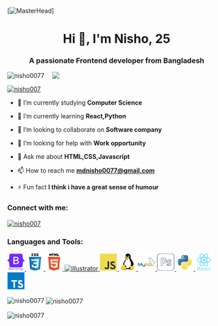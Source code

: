 [![MasterHead](https://img.freepik.com/free-vector/gradient-business-linkedin-banner_23-2150091566.jpg?t=st=1730718817~exp=1730722417~hmac=7744d9b07b2b1784d2d7c841a81926998ec0fc7a47a9f73f73a76b92a8163f0d&w=1380)]
<h1 align="center">Hi 👋, I'm Nisho, 25</h1>
<h3 align="center">A passionate Frontend developer from Bangladesh</h3>

<img align="right" width="400px" src="https://gifdb.com/images/high/animated-man-computer-coding-nae6mec378lsg1i3.webp">
<p align="left"> <img src="https://komarev.com/ghpvc/?username=nisho0077&label=Profile%20views&color=0e75b6&style=flat" alt="nisho0077" /> </p>

<p align="left"> <a href="https://twitter.com/nisho007" target="blank"><img src="https://img.shields.io/twitter/follow/nisho007?logo=twitter&style=for-the-badge" alt="nisho007" /></a> </p>

- 🔭 I’m currently studying **Computer Science**

- 🌱 I’m currently learning **React,Python**

- 👯 I’m looking to collaborate on **Software company**

- 🤝 I’m looking for help with **Work opportunity**

- 💬 Ask me about **HTML,CSS,Javascript**

- 📫 How to reach me **mdnisho0077@gmail.com**

- ⚡ Fun fact **I think i have a great sense of humour**

<h3 align="left">Connect with me:</h3>
<p align="left">
<a href="https://twitter.com/nisho007" target="blank"><img align="center" src="https://raw.githubusercontent.com/rahuldkjain/github-profile-readme-generator/master/src/images/icons/Social/twitter.svg" alt="nisho007" height="30" width="40" /></a>
</p>

<h3 align="left">Languages and Tools:</h3>
<p align="left"> <a href="https://getbootstrap.com" target="_blank" rel="noreferrer"> <img src="https://raw.githubusercontent.com/devicons/devicon/master/icons/bootstrap/bootstrap-plain-wordmark.svg" alt="bootstrap" width="40" height="40"/> </a> <a href="https://www.w3schools.com/css/" target="_blank" rel="noreferrer"> <img src="https://raw.githubusercontent.com/devicons/devicon/master/icons/css3/css3-original-wordmark.svg" alt="css3" width="40" height="40"/> </a> <a href="https://www.w3.org/html/" target="_blank" rel="noreferrer"> <img src="https://raw.githubusercontent.com/devicons/devicon/master/icons/html5/html5-original-wordmark.svg" alt="html5" width="40" height="40"/> </a> <a href="https://www.adobe.com/in/products/illustrator.html" target="_blank" rel="noreferrer"> <img src="https://www.vectorlogo.zone/logos/adobe_illustrator/adobe_illustrator-icon.svg" alt="illustrator" width="40" height="40"/> </a> <a href="https://developer.mozilla.org/en-US/docs/Web/JavaScript" target="_blank" rel="noreferrer"> <img src="https://raw.githubusercontent.com/devicons/devicon/master/icons/javascript/javascript-original.svg" alt="javascript" width="40" height="40"/> </a> <a href="https://www.linux.org/" target="_blank" rel="noreferrer"> <img src="https://raw.githubusercontent.com/devicons/devicon/master/icons/linux/linux-original.svg" alt="linux" width="40" height="40"/> </a> <a href="https://www.mysql.com/" target="_blank" rel="noreferrer"> <img src="https://raw.githubusercontent.com/devicons/devicon/master/icons/mysql/mysql-original-wordmark.svg" alt="mysql" width="40" height="40"/> </a> <a href="https://www.photoshop.com/en" target="_blank" rel="noreferrer"> <img src="https://raw.githubusercontent.com/devicons/devicon/master/icons/photoshop/photoshop-line.svg" alt="photoshop" width="40" height="40"/> </a> <a href="https://www.python.org" target="_blank" rel="noreferrer"> <img src="https://raw.githubusercontent.com/devicons/devicon/master/icons/python/python-original.svg" alt="python" width="40" height="40"/> </a> <a href="https://reactjs.org/" target="_blank" rel="noreferrer"> <img src="https://raw.githubusercontent.com/devicons/devicon/master/icons/react/react-original-wordmark.svg" alt="react" width="40" height="40"/> </a> <a href="https://www.typescriptlang.org/" target="_blank" rel="noreferrer"> <img src="https://raw.githubusercontent.com/devicons/devicon/master/icons/typescript/typescript-original.svg" alt="typescript" width="40" height="40"/> </a> </p>

<p><img align="left" src="https://github-readme-stats.vercel.app/api/top-langs?username=nisho0077&show_icons=true&locale=en&layout=compact" alt="nisho0077" /></p>

<p>&nbsp;<img align="center" src="https://github-readme-stats.vercel.app/api?username=nisho0077&show_icons=true&locale=en" alt="nisho0077" /></p>

<p><img align="center" src="https://github-readme-streak-stats.herokuapp.com/?user=nisho0077&" alt="nisho0077" /></p>
